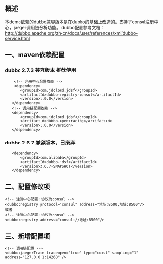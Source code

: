 ## 概述
本demo依赖的dubbo兼容版本是在dubbo的基础上改造的。支持了consul注册中心，jaeger调用链分析功能。
dubbo配置参考文档：http://dubbo.apache.org/zh-cn/docs/user/references/xml/dubbo-service.html

## 一、maven依赖配置
  ### dubbo 2.7.3 兼容版本 推荐使用
        <!-- 注册中心配置依赖 -->
        <dependency>
           <groupId>com.jdcloud.jdsf</groupId>
           <artifactId>dubbo-registry-consul</artifactId>
           <version>1.0.0</version>
       </dependency>
       <!-- 调用链配置依赖 -->
       <dependency>
           <groupId>com.jdcloud.jdsf</groupId>
           <artifactId>dubbo-opentracing</artifactId>
           <version>1.0.0</version>
       </dependency>
 ### dubbo 2.6.7 兼容版本，已废弃
       <dependency>
           <groupId>com.alibaba</groupId>
           <artifactId>dubbo-jdsf</artifactId>
           <version>2.6.7-SNAPSHOT</version>
       </dependency>
## 二、配置修改项

    <!-- 注册中心配置：协议为consul -->
    <dubbo:registry protocol="consul" address="地址:8500,地址:8500"/>
    或者
    <!-- 注册中心配置：协议为consul -->
    <dubbo:registry address="consul://地址:8500"/>

## 三、新增配置项

    <!-- 调用链配置 -->
    <dubbo:jaegerTrace traceopen="true" type="const" sampling="1" address="127.0.0.1:14268" />

